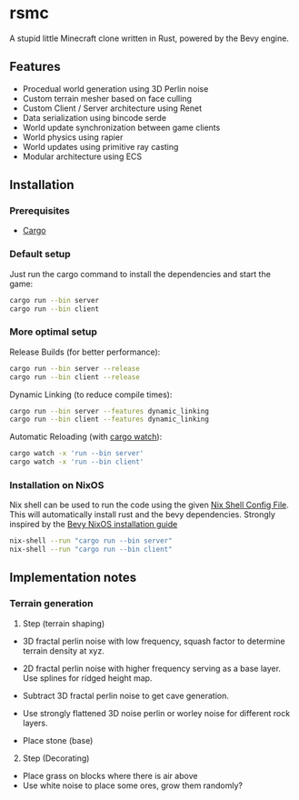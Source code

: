 # rsmc

A stupid little Minecraft clone written in Rust, powered by the Bevy engine.

## Features

* Procedual world generation using 3D Perlin noise
* Custom terrain mesher based on face culling
* Custom Client / Server architecture using Renet
* Data serialization using bincode serde
* World update synchronization between game clients
* World physics using rapier
* World updates using primitive ray casting
* Modular architecture using ECS

## Installation

### Prerequisites

* [Cargo](https://doc.rust-lang.org/cargo/)

### Default setup

Just run the cargo command to install the dependencies and start the game:

```bash
cargo run --bin server
cargo run --bin client

```

### More optimal setup

Release Builds (for better performance):

```bash
cargo run --bin server --release
cargo run --bin client --release
```

Dynamic Linking (to reduce compile times):
```bash
cargo run --bin server --features dynamic_linking
cargo run --bin client --features dynamic_linking
```

Automatic Reloading (with [cargo watch](https://docs.rs/crate/cargo-watch)):
```bash
cargo watch -x 'run --bin server'
cargo watch -x 'run --bin client'
```

### Installation on NixOS

Nix shell can be used to run the code using the given [Nix Shell Config File](./shell.nix). This will automatically install rust and the bevy dependencies.
Strongly inspired by the [Bevy NixOS installation guide](https://github.com/bevyengine/bevy/blob/latest/docs/linux_dependencies.md)

```bash
nix-shell --run "cargo run --bin server"
nix-shell --run "cargo run --bin client"
```

## Implementation notes

### Terrain generation

1. Step (terrain shaping)
- 3D fractal perlin noise with low frequency, squash factor to determine terrain density at xyz.
- 2D fractal perlin noise with higher frequency serving as a base layer. Use splines for ridged height map.
- Subtract 3D fractal perlin noise to get cave generation.
- Use strongly flattened 3D noise perlin or worley noise for different rock layers.

- Place stone (base)

2. Step (Decorating)
- Place grass on blocks where there is air above
- Use white noise to place some ores, grow them randomly?



